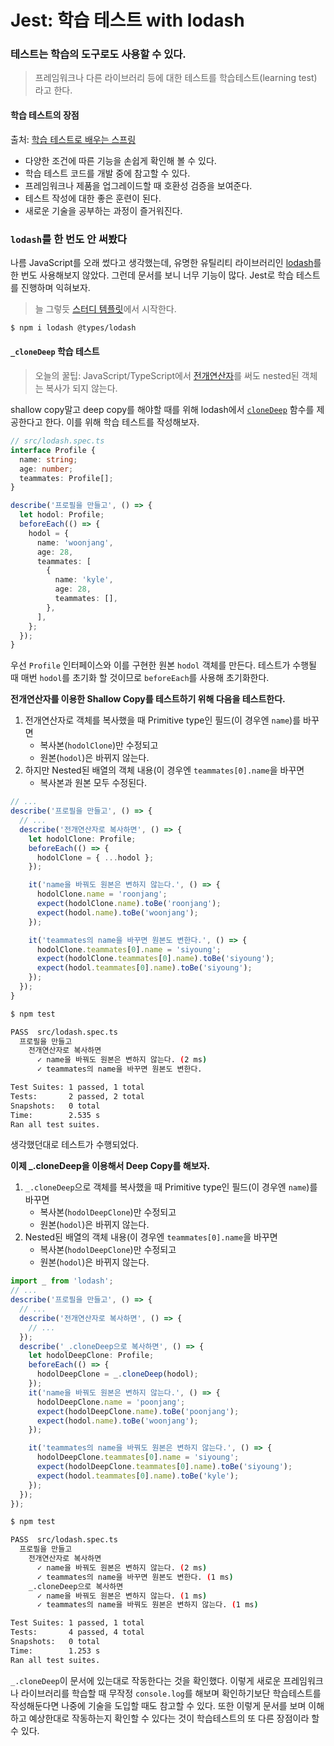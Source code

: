 # Jest: 학습 테스트 with lodash

### 테스트는 학습의 도구로도 사용할 수 있다.

> 프레임워크나 다른 라이브러리 등에 대한 테스트를 학습테스트(learning test) 라고 한다.

#### 학습 테스트의 장점

출처: [학습 테스트로 배우는 스프링](https://springwiki.readthedocs.io/en/latest/%ED%95%99%EC%8A%B5%20%ED%85%8C%EC%8A%A4%ED%8A%B8%EB%A1%9C%20%EB%B0%B0%EC%9A%B0%EB%8A%94%20%EC%8A%A4%ED%94%84%EB%A7%81/)

* 다양한 조건에 따른 기능을 손쉽게 확인해 볼 수 있다.
* 학습 테스트 코드를 개발 중에 참고할 수 있다.
* 프레임워크나 제품을 업그레이드할 때 호환성 검증을 보여준다.
* 테스트 작성에 대한 좋은 훈련이 된다.
* 새로운 기술을 공부하는 과정이 즐거워진다.

### `lodash`를 한 번도 안 써봤다

나름 JavaScript를 오래 썼다고 생각했는데, 유명한 유틸리티 라이브러리인 [lodash](https://lodash.com/)를 한 번도 사용해보지 않았다. 그런데 문서를 보니 너무 기능이 많다. Jest로 학습 테스트를 진행하며 익혀보자.

> 늘 그렇듯 [스터디 템플릿](https://github.com/kimhodol/typescript-study-template)에서 시작한다.

```bash
$ npm i lodash @types/lodash
```

#### `_cloneDeep` 학습 테스트

> 오늘의 꿀팁: JavaScript/TypeScript에서 [전개연산자](https://developer.mozilla.org/ko/docs/Web/JavaScript/Reference/Operators/Spread\_syntax)를 써도 nested된 객체는 복사가 되지 않는다.

shallow copy말고 deep copy를 해야할 때를 위해 lodash에서 [`cloneDeep`](https://lodash.com/docs/4.17.15#cloneDeep) 함수를 제공한다고 한다. 이를 위해 학습 테스트를 작성해보자.

```typescript
// src/lodash.spec.ts
interface Profile {
  name: string;
  age: number;
  teammates: Profile[];
}

describe('프로필을 만들고', () => {
  let hodol: Profile;
  beforeEach(() => {
    hodol = {
      name: 'woonjang',
      age: 28,
      teammates: [
        {
          name: 'kyle',
          age: 28,
          teammates: [],
        },
      ],
    };
  });
}
```

우선 `Profile` 인터페이스와 이를 구현한 원본 `hodol` 객체를 만든다. 테스트가 수행될 때 매번 `hodol`를 초기화 할 것이므로 `beforeEach`를 사용해 초기화한다.

**전개연산자를 이용한 Shallow Copy를 테스트하기 위해 다음을 테스트한다.**

1. 전개연산자로 객체를 복사했을 때 Primitive type인 필드(이 경우엔 `name`)를 바꾸면
   * 복사본(`hodolClone`)만 수정되고
   * 원본(`hodol`)은 바뀌지 않는다.
2. 하지만 Nested된 배열의 객체 내용(이 경우엔 `teammates[0].name`을 바꾸면
   * 복사본과 원본 모두 수정된다.

```typescript
// ...
describe('프로필을 만들고', () => {
  // ...
  describe('전개연산자로 복사하면', () => {
    let hodolClone: Profile;
    beforeEach(() => {
      hodolClone = { ...hodol };
    });

    it('name을 바꿔도 원본은 변하지 않는다.', () => {
      hodolClone.name = 'roonjang';
      expect(hodolClone.name).toBe('roonjang');
      expect(hodol.name).toBe('woonjang');
    });

    it('teammates의 name을 바꾸면 원본도 변한다.', () => {
      hodolClone.teammates[0].name = 'siyoung';
      expect(hodolClone.teammates[0].name).toBe('siyoung');
      expect(hodol.teammates[0].name).toBe('siyoung');
    });
  });
}
```

```bash
$ npm test

PASS  src/lodash.spec.ts
  프로필을 만들고
    전개연산자로 복사하면
      ✓ name을 바꿔도 원본은 변하지 않는다. (2 ms)
      ✓ teammates의 name을 바꾸면 원본도 변한다.

Test Suites: 1 passed, 1 total
Tests:       2 passed, 2 total
Snapshots:   0 total
Time:        2.535 s
Ran all test suites.
```

생각했던대로 테스트가 수행되었다.

**이제 \_.cloneDeep을 이용해서 Deep Copy를 해보자.**

1. `_.cloneDeep`으로 객체를 복사했을 때 Primitive type인 필드(이 경우엔 `name`)를 바꾸면
   * 복사본(`hodolDeepClone`)만 수정되고
   * 원본(`hodol`)은 바뀌지 않는다.
2. Nested된 배열의 객체 내용(이 경우엔 `teammates[0].name`을 바꾸면
   * 복사본(`hodolDeepClone`)만 수정되고
   * 원본(`hodol`)은 바뀌지 않는다.

```typescript
import _ from 'lodash';
// ...
describe('프로필을 만들고', () => {
  // ...
  describe('전개연산자로 복사하면', () => {
    // ...
  });
  describe('_.cloneDeep으로 복사하면', () => {
    let hodolDeepClone: Profile;
    beforeEach(() => {
      hodolDeepClone = _.cloneDeep(hodol);
    });
    it('name을 바꿔도 원본은 변하지 않는다.', () => {
      hodolDeepClone.name = 'poonjang';
      expect(hodolDeepClone.name).toBe('poonjang');
      expect(hodol.name).toBe('woonjang');
    });

    it('teammates의 name을 바꿔도 원본은 변하지 않는다.', () => {
      hodolDeepClone.teammates[0].name = 'siyoung';
      expect(hodolDeepClone.teammates[0].name).toBe('siyoung');
      expect(hodol.teammates[0].name).toBe('kyle');
    });
  });
});
```

```bash
$ npm test

PASS  src/lodash.spec.ts
  프로필을 만들고
    전개연산자로 복사하면
      ✓ name을 바꿔도 원본은 변하지 않는다. (2 ms)
      ✓ teammates의 name을 바꾸면 원본도 변한다. (1 ms)
    _.cloneDeep으로 복사하면
      ✓ name을 바꿔도 원본은 변하지 않는다. (1 ms)
      ✓ teammates의 name을 바꿔도 원본은 변하지 않는다. (1 ms)

Test Suites: 1 passed, 1 total
Tests:       4 passed, 4 total
Snapshots:   0 total
Time:        1.253 s
Ran all test suites.
```

`_.cloneDeep`이 문서에 있는대로 작동한다는 것을 확인했다. 이렇게 새로운 프레임워크나 라이브러리를 학습할 때 무작정 `console.log`를 해보며 확인하기보단 학습테스트를 작성해둔다면 나중에 기술을 도입할 때도 참고할 수 있다. 또한 이렇게 문서를 보며 이해하고 예상한대로 작동하는지 확인할 수 있다는 것이 학습테스트의 또 다른 장점이라 할 수 있다.

